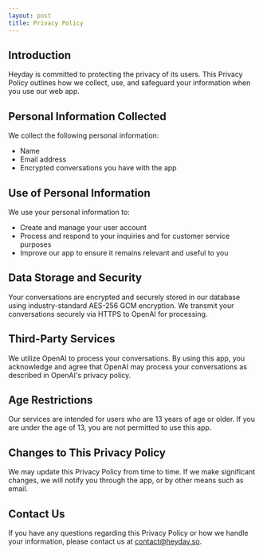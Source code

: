 ```yaml
---
layout: post
title: Privacy Policy
---
```


## Introduction

Heyday is committed to protecting the privacy of its users. This Privacy Policy outlines how we collect, use, and safeguard your information when you use our web app.

## Personal Information Collected

We collect the following personal information:

- Name
- Email address
- Encrypted conversations you have with the app

## Use of Personal Information

We use your personal information to:

- Create and manage your user account
- Process and respond to your inquiries and for customer service purposes
- Improve our app to ensure it remains relevant and useful to you

## Data Storage and Security

Your conversations are encrypted and securely stored in our database using industry-standard AES-256 GCM encryption. We transmit your conversations securely via HTTPS to OpenAI for processing.

## Third-Party Services

We utilize OpenAI to process your conversations. By using this app, you acknowledge and agree that OpenAI may process your conversations as described in OpenAI's privacy policy.

## Age Restrictions

Our services are intended for users who are 13 years of age or older. If you are under the age of 13, you are not permitted to use this app.

## Changes to This Privacy Policy

We may update this Privacy Policy from time to time. If we make significant changes, we will notify you through the app, or by other means such as email.

## Contact Us

If you have any questions regarding this Privacy Policy or how we handle your information, please contact us at contact@heyday.so.